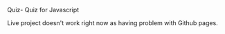 Quiz-
Quiz for Javascript

Live project doesn't work right now as having problem with Github pages.


